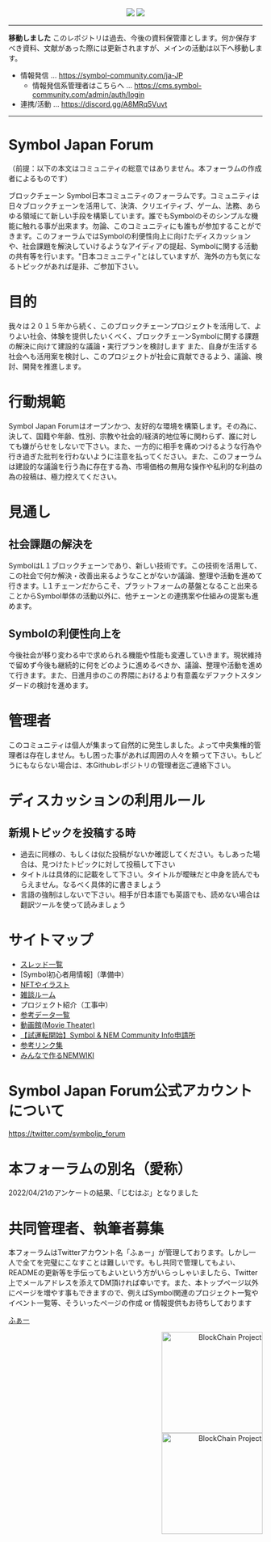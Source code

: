 <div align="center">
    <img
         src="./logo/cc_0/Symbol_Logo_Wordmark_Dark_BG.png#gh-light-mode-only"
         >
    <img
         src="./logo/cc_0/Symbol_Logo_Wordmark_Light_BG.png#gh-dark-mode-only"
         >
</div>

---
**移動しました**
このレポジトリは過去、今後の資料保管庫とします。何か保存すべき資料、文献があった際には更新されますが、メインの活動は以下へ移動します。

* 情報発信 ... https://symbol-community.com/ja-JP
  * 情報発信系管理者はこちらへ ... https://cms.symbol-community.com/admin/auth/login
* 連携/活動 ... https://discord.gg/A8MRq5Vuvt
---

# Symbol Japan Forum
（前提：以下の本文はコミュニティの総意ではありません。本フォーラムの作成者によるものです）

ブロックチェーン Symbol日本コミュニティのフォーラムです。コミュニティは日々ブロックチェーンを活用して、決済、クリエイティブ、ゲーム、法務、あらゆる領域にて新しい手段を構築しています。誰でもSymbolのそのシンプルな機能に触れる事が出来ます。勿論、このコミュニティにも誰もが参加することができます。このフォーラムではSymbolの利便性向上に向けたディスカッションや、社会課題を解決していけるようなアイディアの提起、Symbolに関する活動の共有等を行います。"日本コミュニティ"とはしていますが、海外の方も気になるトピックがあれば是非、ご参加下さい。

# 目的
我々は２０１５年から続く、このブロックチェーンプロジェクトを活用して、よりよい社会、体験を提供したいくべく、ブロックチェーンSymbolに関する課題の解決に向けて建設的な議論・実行プランを検討します
また、自身が生活する社会へも活用案を検討し、このプロジェクトが社会に貢献できるよう、議論、検討、開発を推進します。

# 行動規範
Symbol Japan Forumはオープンかつ、友好的な環境を構築します。その為に、決して、国籍や年齢、性別、宗教や社会的/経済的地位等に関わらず、誰に対しても嫌がらせをしないで下さい。また、一方的に相手を痛めつけるような行為や行き過ぎた批判を行わないように注意を払ってください。また、このフォーラムは建設的な議論を行う為に存在する為、市場価格の無用な操作や私利的な利益の為の投稿は、極力控えてください。

# 見通し
## 社会課題の解決を
SymbolはL１ブロックチェーンであり、新しい技術です。この技術を活用して、この社会で何か解決・改善出来るようなことがないか議論、整理や活動を進めて行きます。L１チェーンだからこそ、プラットフォームの基盤となること出来ることからSymbol単体の活動以外に、他チェーンとの連携案や仕組みの提案も進めます。

## Symbolの利便性向上を
今後社会が移り変わる中で求められる機能や性能も変遷していきます。現状維持で留めず今後も継続的に何をどのように進めるべきか、議論、整理や活動を進めて行きます。また、日進月歩のこの界隈におけるより有意義なデファクトスタンダードの検討を進めます。

# 管理者
このコミュニティは個人が集まって自然的に発生しました。よって中央集権的管理者は存在しません。もし困った事があれば周囲の人々を頼って下さい。もしどうにもならない場合は、本Githubレポジトリの管理者迄ご連絡下さい。

# ディスカッションの利用ルール
## 新規トピックを投稿する時
- 過去に同様の、もしくは似た投稿がないか確認してください。もしあった場合は、見つけたトピックに対して投稿して下さい
- タイトルは具体的に記載をして下さい。タイトルが曖昧だと中身を読んでもらえません。なるべく具体的に書きましょう
- 言語の強制はしないで下さい。相手が日本語でも英語でも、読めない場合は翻訳ツールを使って読みましょう

# サイトマップ
- [スレッド一覧](https://github.com/ymuichiro/symbol_japan_forum/issues)
- [Symbol初心者用情報]（準備中）
- [NFTやイラスト](https://github.com/ymuichiro/symbol_japan_forum/wiki/Gallery)
- [雑談ルーム](https://github.com/ymuichiro/symbol_japan_forum/discussions)
- プロジェクト紹介（工事中）
- [参考データ一覧](https://github.com/ymuichiro/symbol_japan_forum/issues/24)
- [動画館(Movie Theater)](https://github.com/ymuichiro/symbol_japan_forum/issues/33)
- [【試運転開始】Symbol & NEM Community Info申請所](https://github.com/ymuichiro/symbol_japan_forum/issues/27)
- [参考リンク集](https://github.com/ymuichiro/symbol_japan_forum/tree/main/links)
- [みんなで作るNEMWIKI](https://nemwiki.wicurio.com/)
# Symbol Japan Forum公式アカウントについて
https://twitter.com/symboljp_forum

# 本フォーラムの別名（愛称）
2022/04/21のアンケートの結果、「じむはぶ」となりました

# 共同管理者、執筆者募集
本フォーラムはTwitterアカウント名「ふぁー」が管理しております。しかし一人で全てを完璧にこなすことは難しいです。もし共同で管理してもよい、READMEの更新等を手伝ってもよいという方がいらっしゃいましたら、Twitter上でメールアドレスを添えてDM頂ければ幸いです。また、本トップページ以外にページを増やす事もできますので、例えばSymbol関連のプロジェクト一覧やイベント一覧等、そういったページの作成 or 情報提供もお待ちしております

[ふぁー](https://twitter.com/faunsu19000)

<div align="right">
    <img
         src="./logo/cc_by_nc_sa/SymbolJapanForum_LOGO_Summer.jpg#gh-light-mode-only"
         height="200px"
         alt="BlockChain Project"
         style="marginTop:10px;marginBottom:10px">
</div>
<div align="right">
    <img
         src="./logo/cc_by_nc_sa/SymbolJapanForum_LOGO_Summer.jpg#gh-dark-mode-only"
         height="200px"
         alt="BlockChain Project"
         style="marginTop:10px;marginBottom:10px">
</div>

